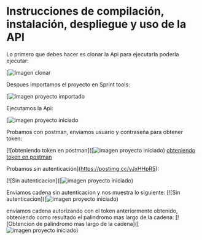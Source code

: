 # Instrucciones de compilación, instalación, despliegue y uso de la API
Lo primero que debes hacer es clonar la Api para ejecutarla poderla ejecutar:

[![Imagen clonar](https://drive.google.com/file/d/1uW6qMcG2AqDohiBt6krUlrLdzg91AGmZ/view?usp=sharing)

Despues importamos el proyecto en Sprint tools:

[![Imagen proyecto importado](https://drive.google.com/file/d/1zzg6KX6j-Rqj_PLciqhPETSEEM_a2D1y/view?usp=sharing)

Ejecutamos la Api:

[![imagen proyecto iniciado](https://drive.google.com/file/d/1MUpHeIUgnTcO2xmIF_LgZx54zQKJe5_0/view?usp=sharing)

Probamos con postman, enviamos usuario y contraseña para obtener token:

[![obteniendo token en postman]([![imagen proyecto iniciado]([https://drive.google.com/file/d/1MUpHeIUgnTcO2xmIF_LgZx54zQKJe5_0/view?usp=sharing))
[obteniendo token en postman](https://postimg.cc/yJxHHpR5)

Probamos sin autenticación](https://postimg.cc/yJxHHpR5):

[![Sin autenticacion]([![imagen proyecto iniciado](https://drive.google.com/file/d/1W_KrlC5-87rN-aHfPXaFpIjO8uAt8GOz/view?usp=sharing))

Enviamos cadena sin autenticacion y nos muestra lo siguiente:
[![Sin autenticacion]([![imagen proyecto iniciado](https://drive.google.com/file/d/1BQlTOCMvl1qevNge0bM6Iz8unKOtj24a/view?usp=sharing))

enviamos cadena autorizando con el token anteriormente obtenido, obteniendo como resultado el palindromo mas largo de la cadena:
[![Obtencion de palindromo mas largo de la cadena]([![imagen proyecto iniciado](https://drive.google.com/file/d/1G5Ejy1bJHFPxDSPT_zH3q_8ibWlwE4Nd/view?usp=sharing))
